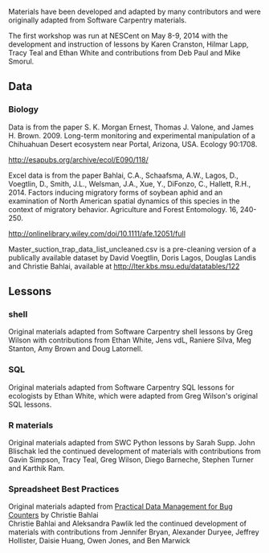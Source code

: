 Materials have been developed and adapted by many contributors and were originally adapted from Software Carpentry materials.

The first workshop was run at NESCent on May 8-9, 2014 with the development and
instruction of lessons by Karen Cranston, Hilmar Lapp, Tracy Teal and Ethan White and contributions from Deb Paul and Mike Smorul.

## Data

### Biology

Data is from the paper S. K. Morgan Ernest, Thomas J. Valone, and James H. Brown. 2009. Long-term monitoring and experimental manipulation of a Chihuahuan Desert ecosystem near Portal, Arizona, USA. Ecology 90:1708.

http://esapubs.org/archive/ecol/E090/118/

Excel data is from the paper Bahlai, C.A., Schaafsma, A.W., Lagos, D., Voegtlin, D., Smith, J.L., Welsman, J.A., Xue, Y., DiFonzo, C., Hallett, R.H., 2014. Factors inducing migratory forms of soybean aphid and an examination of North American spatial dynamics of this species in the context of migratory behavior. Agriculture and Forest Entomology. 16, 240-250.

http://onlinelibrary.wiley.com/doi/10.1111/afe.12051/full

Master_suction_trap_data_list_uncleaned.csv is a pre-cleaning version of a publically available dataset by David Voegtlin, Doris Lagos, Douglas Landis and Christie Bahlai, available at http://lter.kbs.msu.edu/datatables/122

## Lessons

### shell

Original materials adapted from Software Carpentry shell lessons by Greg Wilson
with contributions from Ethan White, Jens vdL, Raniere Silva, Meg Stanton, Amy
Brown and Doug Latornell.

### SQL

Original materials adapted from Software Carpentry SQL lessons for ecologists by
Ethan White, which were adapted from Greg Wilson's original SQL lessons.

### R materials

Original materials adapted from SWC Python lessons by Sarah Supp.
John Blischak led the continued development of materials with contributions
from Gavin Simpson, Tracy Teal, Greg Wilson, Diego Barneche, Stephen Turner and Karthik Ram. 

### Spreadsheet Best Practices

Original materials adapted from [Practical Data Management for Bug Counters](http://practicaldatamanagement.wordpress.com/) by Christie Bahlai <br>
Christie Bahlai and Aleksandra Pawlik led the continued development of materials with contributions
from Jennifer Bryan, Alexander Duryee, Jeffrey Hollister,  Daisie Huang, Owen Jones, and Ben Marwick

